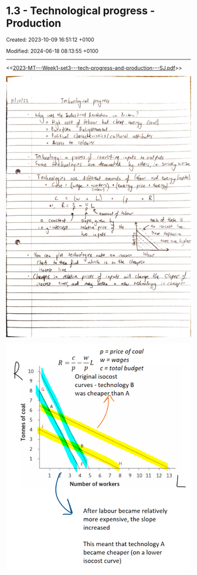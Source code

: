 # 1.3 - Technological progress - Production

Created: 2023-10-09 16:51:12 +0100

Modified: 2024-06-18 08:13:55 +0100

---

<<[2023-MT---Week1-set3---tech-progress-and-production---SJ.pdf](../../media/2023-MT---Week1-set3---tech-progress-and-production---SJ.pdf)>>



![](../../media/Year-1-Micro-1.3---Technological-progress---Production-image1.jpeg)



![](../../media/Year-1-Micro-1.3---Technological-progress---Production-image2.png)


